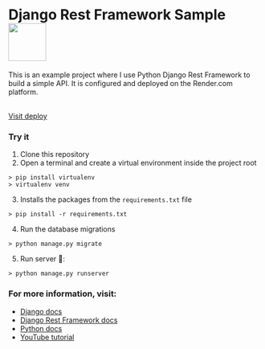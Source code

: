 <h1>Django Rest Framework Sample <img src="https://www.thetestspecimen.com/img/django-initial/django-rest-logo-1920w.jpg" width="75"/></h1>
This is an example project where I use Python Django Rest Framework to build a simple API. It is configured and deployed on the Render.com platform.

<br/>
<br/>

[Visit deploy](https://django-rest-5h3g.onrender.com/api/projects/?format=api)

### Try it
1. Clone this repository
2. Open a terminal and create a virtual environment inside the project root
```
> pip install virtualenv
> virtualenv venv
```
3. Installs the packages from the `requirements.txt` file
```
> pip install -r requirements.txt
```
4. Run the database migrations
```
> python manage.py migrate
```
5. Run server 🚀:
```
> python manage.py runserver
```

### For more information, visit:
- [Django docs](https://www.djangoproject.com/)
- [Django Rest Framework docs](https://www.django-rest-framework.org/)
- [Python docs](https://www.python.org/)
- [YouTube tutorial](https://www.youtube.com/watch?v=GE0Q8YNKNgs&t=1645s)
